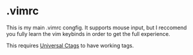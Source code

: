 # .vimrc

This is my main .vimrc congfig. It supports mouse input, but I reccomend you fully learn the vim keybinds in order to get the full experience. 

This requires [Universal Ctags](https://github.com/universal-ctags/ctags) to have working tags. 
